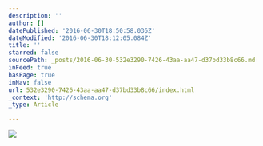 ```yaml
---
description: ''
author: []
datePublished: '2016-06-30T18:50:58.036Z'
dateModified: '2016-06-30T18:12:05.084Z'
title: ''
starred: false
sourcePath: _posts/2016-06-30-532e3290-7426-43aa-aa47-d37bd33b8c66.md
inFeed: true
hasPage: true
inNav: false
url: 532e3290-7426-43aa-aa47-d37bd33b8c66/index.html
_context: 'http://schema.org'
_type: Article

---
```

![](https://the-grid-user-content.s3-us-west-2.amazonaws.com/67b5d7c3-9b7b-4091-9395-461717c69237.jpg)